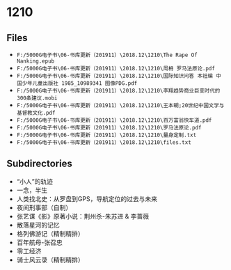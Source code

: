 # 1210

## Files

- `F:/5000G电子书\06-书库更新（201911）\2018.12\1210\The Rape Of Nanking.epub`
- `F:/5000G电子书\06-书库更新（201911）\2018.12\1210\周枏 罗马法原论.pdf`
- `F:/5000G电子书\06-书库更新（201911）\2018.12\1210\国际知识问答 本社编 中国少年儿童出版社 1985_10989341 图像PDG.pdf`
- `F:/5000G电子书\06-书库更新（201911）\2018.12\1210\李翔趋势商业巨变时代的300条建议.mobi`
- `F:/5000G电子书\06-书库更新（201911）\2018.12\1210\王本朝;20世纪中国文学与基督教文化.pdf`
- `F:/5000G电子书\06-书库更新（201911）\2018.12\1210\百万富翁快车道.pdf`
- `F:/5000G电子书\06-书库更新（201911）\2018.12\1210\罗马法原论.pdf`
- `F:/5000G电子书\06-书库更新（201911）\2018.12\1210\量身定制.txt`
- `F:/5000G电子书\06-书库更新（201911）\2018.12\1210\files.txt`

## Subdirectories

- “小人”的轨迹
- 一念，半生
- 人类找北史：从罗盘到GPS，导航定位的过去与未来
- 夜间刑事部（自制）
- 张艺谋《影》原著小说：荆州杀-朱苏进 & 李蔷薇
- 散落星河的记忆
- 格列佛游记（精制精排）
- 百年航母-张召忠
- 零工经济
- 骑士风云录（精制精排）
